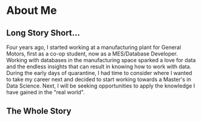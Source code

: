 # About Me

## Long Story Short...
Four years ago, I started working at a manufacturing plant for General Motors, first as a co-op student, now as a MES/Database Developer. Working with databases in the manufacturing space sparked a love for data and the endless insights that can result in knowing how to work with data. During the early days of quarantine, I had time to consider where I wanted to take my career next and decided to start working towards a Master's in Data Science. Next, I will be seeking opportunities to apply the knowledge I have gained in the "real world".

## The Whole Story

